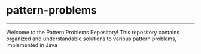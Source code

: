 # pattern-problems
<hr> </hr>
Welcome to the Pattern Problems Repository!
This repository contains organized and understandable solutions to various pattern problems, implemented in Java
